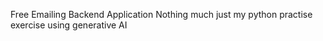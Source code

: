 Free Emailing Backend Application 
Nothing much just my python practise exercise using generative AI

